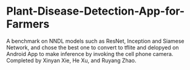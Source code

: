 # Plant-Disease-Detection-App-for-Farmers
A benchmark on NNDL models such as ResNet, Inception and Siamese Network, and chose the best one to convert to tflite and delopyed on Android App to make inference by invoking the cell phone camera.
Completed by Xinyan Xie, He Xu, and Ruyang Zhao.
